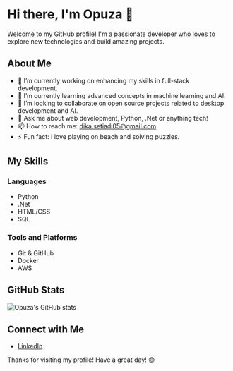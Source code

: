 # Hi there, I'm Opuza 👋

Welcome to my GitHub profile! I'm a passionate developer who loves to explore new technologies and build amazing projects.

## About Me

- 🔭 I’m currently working on enhancing my skills in full-stack development.
- 🌱 I’m currently learning advanced concepts in machine learning and AI.
- 👯 I’m looking to collaborate on open source projects related to desktop development and AI.
- 💬 Ask me about web development, Python, .Net or anything tech!
- 📫 How to reach me: dika.setiadi05@gmail.com
- ⚡ Fun fact: I love playing on beach and solving puzzles.

## My Skills

### Languages

- Python
- .Net
- HTML/CSS
- SQL

### Tools and Platforms

- Git & GitHub
- Docker
- AWS

## GitHub Stats

![Opuza's GitHub stats](https://github-readme-stats.vercel.app/api?username=opuza2905&show_icons=true&theme=radical)

## Connect with Me

- [LinkedIn](https://linkedin.com/in/dika-setiadi/)

Thanks for visiting my profile! Have a great day! 😊
